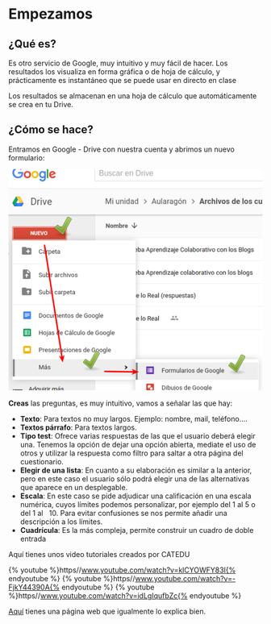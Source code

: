 
# Empezamos

## ¿Qué es?

Es otro servicio de Google, muy intuitivo y muy fácil de hacer. Los resultados los visualiza en forma gráfica o de hoja de cálculo, y prácticamente es instantáneo que se puede usar en directo en clase

Los resultados se almacenan en una hoja de cálculo que automáticamente se crea en tu Drive.

## ¿Cómo se hace?

Entramos en Google - Drive con nuestra cuenta y abrimos un nuevo formulario:



![](img/Menu_009.png)


**Creas** las preguntas, es muy intuitivo, vamos a señalar las que hay:

- **Texto**: Para textos no muy largos. Ejemplo: nombre, mail, teléfono....
- **Textos párrafo**: Para textos largos. 
- **Tipo test**: Ofrece varias respuestas de las que el usuario deberá elegir una. Tenemos la opción de dejar una opción abierta, mediate el uso de otros y utilizar la respuesta como filtro para saltar a otra página del cuestionario.
- **Elegir de una lista**: En cuanto a su elaboración es similar a la anterior, pero en este caso el usuario sólo podrá elegir una de las alternativas que aparece en un desplegable.
- **Escala**: En este caso se pide adjudicar una calificación en una escala numérica, cuyos límites podemos personalizar, por ejemplo del 1 al 5 o del 1 al   10. Para evitar confusiones se nos permite añadir una descripción a los límites.
- **Cuadrícula**: Es la más compleja, permite construir un cuadro de doble entrada


Aquí tienes unos video tutoriales creados por CATEDU

{% youtube %}https//www.youtube.com/watch?v=klCYOWFY83I{% endyoutube %}
{% youtube %}https//www.youtube.com/watch?v=-FjkY44390A{% endyoutube %}
{% youtube %}https//www.youtube.com/watch?v=idLgIqufbZc{% endyoutube %}

[Aquí](http://es.wikieducator.org/Google_drive/Interfaz_de_Formularios_de_Google) tienes una página web que igualmente lo explica bien.